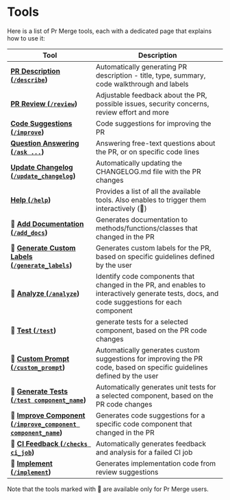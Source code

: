# Tools

Here is a list of Pr Merge tools, each with a dedicated page that explains how to use it:

| Tool                                                                                     | Description                                                                                                                                |
|------------------------------------------------------------------------------------------|--------------------------------------------------------------------------------------------------------------------------------------------|
| **[PR Description (`/describe`](./describe.md))**                                        | Automatically generating PR description - title, type, summary, code walkthrough and labels                                                |
| **[PR Review (`/review`](./review.md))**                                                 | Adjustable feedback about the PR, possible issues, security concerns, review effort and more                                               |
| **[Code Suggestions (`/improve`](./improve.md))**                                        | Code suggestions for improving the PR                                                                                                      |
| **[Question Answering (`/ask ...`](./ask.md))**                                          | Answering free-text questions about the PR, or on specific code lines                                                                      |
| **[Update Changelog (`/update_changelog`](./update_changelog.md))**                      | Automatically updating the CHANGELOG.md file with the PR changes                                                                           |
| **[Help (`/help`](./help.md))**                                                          | Provides a list of all the available tools. Also enables to trigger them interactively (💎)                                                |
| **💎 [Add Documentation (`/add_docs`](./documentation.md))**                             | Generates documentation to methods/functions/classes that changed in the PR                                                                |
| **💎 [Generate Custom Labels (`/generate_labels`](./custom_labels.md))**                 | Generates custom labels for the PR, based on specific guidelines defined by the user                                                       |
| **💎 [Analyze (`/analyze`](./analyze.md))**                                              | Identify code components that changed in the PR, and enables to interactively generate tests, docs, and code suggestions for each component|
| **💎 [Test (`/test`](./test.md))**                                                       | generate tests for a selected component, based on the PR code changes                                                                      |
| **💎 [Custom Prompt (`/custom_prompt`](./custom_prompt.md))**                            | Automatically generates custom suggestions for improving the PR code, based on specific guidelines defined by the user                     |
| **💎 [Generate Tests (`/test component_name`](./test.md))**                              | Automatically generates unit tests for a selected component, based on the PR code changes                                                  |
| **💎 [Improve Component (`/improve_component component_name`](./improve_component.md))** | Generates code suggestions for a specific code component that changed in the PR                                                            |
| **💎 [CI Feedback (`/checks ci_job`](./ci_feedback.md))**                                | Automatically generates feedback and analysis for a failed CI job                                                                          |
| **💎 [Implement (`/implement`](./implement.md))**                                        | Generates implementation code from review suggestions                                                                                      |
Note that the tools marked with 💎 are available only for Pr Merge users.
